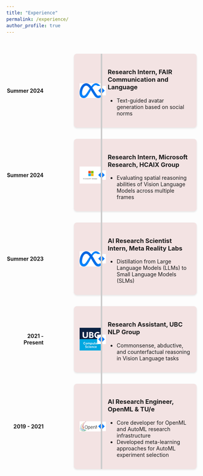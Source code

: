 ```yaml
---
title: "Experience"
permalink: /experience/
author_profile: true
---
```


<style>
/* Timeline container */
.timeline {
  position: relative;
  max-width: 1000px;
  margin: 50px auto;
}

/* Vertical line */
.timeline::after {
  content: '';
  position: absolute;
  width: 4px;
  top: 0;
  bottom: 0;
  left: 50%;
  background: #ccc;
  transform: translateX(-50%);
}

/* Individual timeline items */
.timeline-item {
  display: flex;
  align-items: center;
  justify-content: space-between;
  position: relative;
  margin: 30px 0;
}

/* Timeline symbol (diamond) */
.timeline-item::before {
  content: '\25C6'; /* Unicode for a diamond (◆) */
  position: absolute;
  left: 50%;
  transform: translateX(-50%);
  font-size: 18px;
  color: #007bff;
  background: white;
  padding: 2px;
}

/* Left side (Year) */
.timeline-year {
  flex: 1;
  text-align: right;
  font-weight: bold;
  padding-right: 30px;
}

/* Right side (Experience card) */
.experience-card {
  flex: 3;
  display: flex;
  align-items: center;
  padding: 15px;
  border-radius: 8px;
  box-shadow: 0 2px 4px rgba(0, 0, 0, 0.1);
  background: #f3e3e3;
  margin-left: 50px; /* Ensures spacing from the timeline */
}

/* Experience logo */
.experience-card img {
  width: 60px;
  height: 60px;
  object-fit: contain;
  margin-right: 15px;
}

</style>

<div class="timeline">
  <!-- Experience 1 -->
  <div class="timeline-item">
    <div class="timeline-year">Summer 2024</div>
    <div class="experience-card">
      <img src="../images/meta_logo.png" alt="FAIR Logo">
      <div>
        <h3>Research Intern, FAIR Communication and Language</h3>
        <ul>
          <li>Text-guided avatar generation based on social norms</li>
        </ul>
      </div>
    </div>
  </div>

  <!-- Experience 2 -->
  <div class="timeline-item">
    <div class="timeline-year">Summer 2024</div>
    <div class="experience-card">
      <img src="../images/msr_logo.jpeg" alt="Microsoft Research Logo">
      <div>
        <h3>Research Intern, Microsoft Research, HCAIX Group</h3>
        <ul>
          <li>Evaluating spatial reasoning abilities of Vision Language Models across multiple frames</li>
        </ul>
      </div>
    </div>
  </div>

  <!-- Experience 3 -->
  <div class="timeline-item">
    <div class="timeline-year">Summer 2023</div>
    <div class="experience-card">
      <img src="../images/meta_logo.png" alt="Meta Reality Labs Logo">
      <div>
        <h3>AI Research Scientist Intern, Meta Reality Labs</h3>
        <ul>
          <li>Distillation from Large Language Models (LLMs) to Small Language Models (SLMs)</li>
        </ul>
      </div>
    </div>
  </div>

  <!-- Experience 4 -->
  <div class="timeline-item">
    <div class="timeline-year">2021 - Present</div>
    <div class="experience-card">
      <img src="../images/ubc_cs_logo.png" alt="UBC Logo">
      <div>
        <h3>Research Assistant, UBC NLP Group</h3>
        <ul>
          <li>Commonsense, abductive, and counterfactual reasoning in Vision Language tasks</li>
        </ul>
      </div>
    </div>
  </div>

  <!-- Experience 5 -->
  <div class="timeline-item">
    <div class="timeline-year">2019 - 2021</div>
    <div class="experience-card">
      <img src="../images/openml_logo.png" alt="OpenML Logo">
      <div>
        <h3>AI Research Engineer, OpenML & TU/e</h3>
        <ul>
          <li>Core developer for OpenML and AutoML research infrastructure</li>
          <li>Developed meta-learning approaches for AutoML experiment selection</li>
        </ul>
      </div>
    </div>
  </div>
</div>
